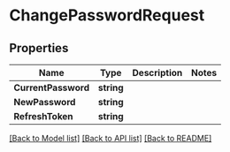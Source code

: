 # ChangePasswordRequest

## Properties

Name | Type | Description | Notes
------------ | ------------- | ------------- | -------------
**CurrentPassword** | **string** |  | 
**NewPassword** | **string** |  | 
**RefreshToken** | **string** |  | 

[[Back to Model list]](../README.md#documentation-for-models) [[Back to API list]](../README.md#documentation-for-api-endpoints) [[Back to README]](../README.md)


